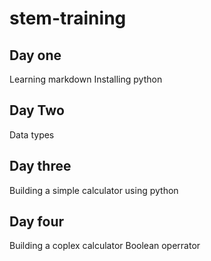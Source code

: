 # stem-training
## Day one
Learning markdown
Installing python
## Day Two
Data types 
## Day three
Building a simple calculator using python
## Day four 
Building a coplex calculator
Boolean operrator
